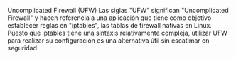 Uncomplicated Firewall (UFW)
Las siglas "UFW" significan "Uncomplicated Firewall" y hacen referencia a una aplicación que tiene como objetivo establecer reglas en "iptables", las tablas de firewall nativas en Linux. Puesto que iptables tiene una sintaxis relativamente compleja, utilizar UFW para realizar su configuración es una alternativa útil sin escatimar en seguridad.